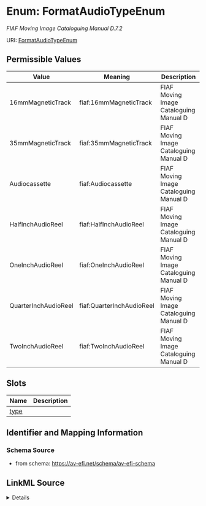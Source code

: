 # Enum: FormatAudioTypeEnum




_FIAF Moving Image Cataloguing Manual D.7.2_



URI: [FormatAudioTypeEnum](FormatAudioTypeEnum.md)

## Permissible Values

| Value | Meaning | Description |
| --- | --- | --- |
| 16mmMagneticTrack | fiaf:16mmMagneticTrack | FIAF Moving Image Cataloguing Manual D |
| 35mmMagneticTrack | fiaf:35mmMagneticTrack | FIAF Moving Image Cataloguing Manual D |
| Audiocassette | fiaf:Audiocassette | FIAF Moving Image Cataloguing Manual D |
| HalfInchAudioReel | fiaf:HalfInchAudioReel | FIAF Moving Image Cataloguing Manual D |
| OneInchAudioReel | fiaf:OneInchAudioReel | FIAF Moving Image Cataloguing Manual D |
| QuarterInchAudioReel | fiaf:QuarterInchAudioReel | FIAF Moving Image Cataloguing Manual D |
| TwoInchAudioReel | fiaf:TwoInchAudioReel | FIAF Moving Image Cataloguing Manual D |




## Slots

| Name | Description |
| ---  | --- |
| [type](type.md) |  |






## Identifier and Mapping Information







### Schema Source


* from schema: https://av-efi.net/schema/av-efi-schema




## LinkML Source

<details>
```yaml
name: FormatAudioTypeEnum
description: FIAF Moving Image Cataloguing Manual D.7.2
from_schema: https://av-efi.net/schema/av-efi-schema
rank: 1000
permissible_values:
  16mmMagneticTrack:
    text: 16mmMagneticTrack
    description: FIAF Moving Image Cataloguing Manual D.7.2
    meaning: fiaf:16mmMagneticTrack
  35mmMagneticTrack:
    text: 35mmMagneticTrack
    description: FIAF Moving Image Cataloguing Manual D.7.2
    meaning: fiaf:35mmMagneticTrack
  Audiocassette:
    text: Audiocassette
    description: FIAF Moving Image Cataloguing Manual D.7.2
    meaning: fiaf:Audiocassette
  HalfInchAudioReel:
    text: HalfInchAudioReel
    description: FIAF Moving Image Cataloguing Manual D.7.2
    meaning: fiaf:HalfInchAudioReel
  OneInchAudioReel:
    text: OneInchAudioReel
    description: FIAF Moving Image Cataloguing Manual D.7.2
    meaning: fiaf:OneInchAudioReel
  QuarterInchAudioReel:
    text: QuarterInchAudioReel
    description: FIAF Moving Image Cataloguing Manual D.7.2
    meaning: fiaf:QuarterInchAudioReel
  TwoInchAudioReel:
    text: TwoInchAudioReel
    description: FIAF Moving Image Cataloguing Manual D.7.2
    meaning: fiaf:TwoInchAudioReel

```
</details>
